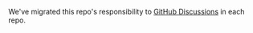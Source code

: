 We've migrated this repo's responsibility to [GitHub Discussions](https://docs.github.com/en/discussions) in each repo.
